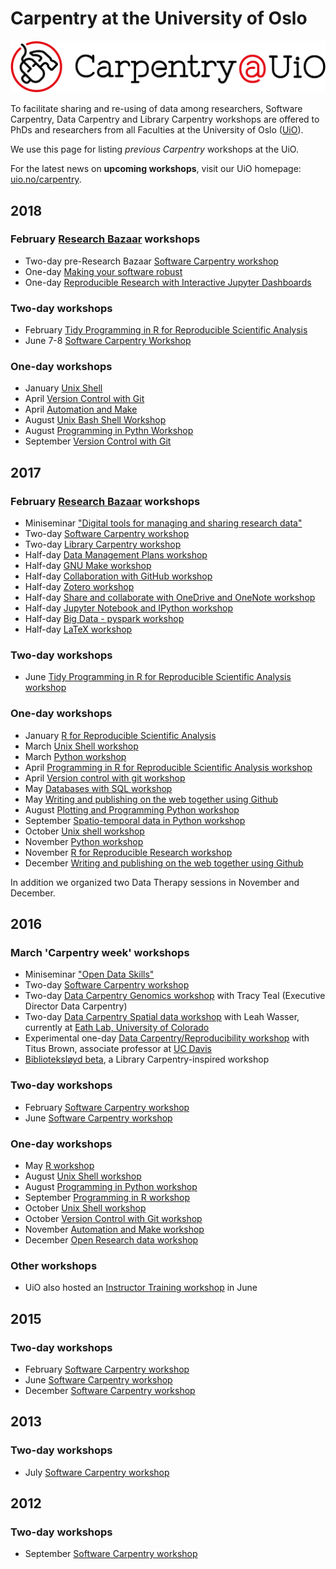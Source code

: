 # Carpentry at the University of Oslo

![](img/uio-carpentry-logo.png)


To facilitate sharing and re-using of data among researchers, Software Carpentry, Data Carpentry and Library Carpentry workshops are offered to PhDs and researchers from all Faculties at the University of Oslo ([UiO](uio.no)).

We use this page for listing *previous Carpentry* workshops at the UiO.
<!-- I put the upcoming workshops in the list, but out-commented them, so they won't be shown. If we the workshop has happened, take the comment brackets away and voilá! -->

For the latest news on **upcoming workshops**, visit our UiO homepage: [uio.no/carpentry](http://uio.no/carpentry).

## 2018

<!-- * June 21-22 [Carpentries in-person Instructor Training](https://uio-carpentry.github.io/2018-06-21-Oslo-ttt/) (POSTPONED) -->

### February [Research Bazaar](http://www.ub.uio.no/english/courses-events/events/all-libraries/2018/resbaz-2018.html) workshops

* Two-day pre-Research Bazaar [Software Carpentry workshop](https://uio-carpentry.github.io/2018-02-05-Oslo/)
* One-day [Making your software robust](https://uio-carpentry.github.io/2018-02-09-robust-sw/)
* One-day [Reproducible Research with Interactive Jupyter Dashboards](https://uio-carpentry.github.io/2018-02-08-dashboards/)

### Two-day workshops

* February [Tidy Programming in R for Reproducible Scientific Analysis](https://uio-carpentry.github.io/2018-02-15-R-tidyverse/)
* June 7-8 [Software Carpentry Workshop](https://uio-carpentry.github.io/2018-06-07-Oslo/)
<!-- * September [TidyVerse R](https://uio-carpentry.github.io/2018-09-25-R/) -->

### One-day workshops

* January [Unix Shell](https://uio-carpentry.github.io/2018-01-18-unix/)
* April [Version Control with Git](https://uio-carpentry.github.io/2018-04-05-Git/)
* April [Automation and Make](https://uio-carpentry.github.io/2018-04-19-make/)
* August [Unix Bash Shell Workshop](https://uio-carpentry.github.io/2018-08-15-unix/)
* August [Programming in Pythn Workshop](https://uio-carpentry.github.io/2018-08-29-python/)
* September [Version Control with Git](https://swcarpentry.github.io/git-novice/)
<!-- * October [Unix Bash Shell](https://uio-carpentry.github.io/2018-10-31-Unix/) -->
<!-- * October [Databases and SQL](https://uio-carpentry.github.io/2018-10-17-sql/) -->

## 2017

### February [Research Bazaar](http://www.ub.uio.no/english/courses-events/events/ureal/2017/170201ResBaz.html) workshops

* Miniseminar ["Digital tools for managing and sharing research data"](http://www.ub.uio.no/english/courses-events/events/ureal/2017/170202_presentations)
* Two-day [Software Carpentry workshop](https://uio-carpentry.github.io/2017-02-01-swc/)
* Two-day [Library Carpentry workshop](https://uio-carpentry.github.io/2017-02-02-librarycarpentry/)
* Half-day [Data Management Plans workshop](http://www.ub.uio.no/english/courses-events/courses/other/Carpentry/software-carpentry/time-and-place/170201_datamanagement)
* Half-day [GNU Make workshop](https://uio-carpentry.github.io/2017-02-01-make/)
* Half-day [Collaboration with GitHub workshop](http://www.ub.uio.no/english/courses-events/courses/other/Carpentry/software-carpentry/time-and-place/170202_github)
* Half-day [Zotero workshop](http://www.ub.uio.no/english/courses-events/courses/other/Carpentry/software-carpentry/time-and-place/170202_zotero)
* Half-day [Share and collaborate with OneDrive and OneNote workshop](http://www.ub.uio.no/english/courses-events/courses/other/Carpentry/software-carpentry/time-and-place/170202_OneDrive)
* Half-day [Jupyter Notebook and IPython workshop](http://www.ub.uio.no/english/courses-events/courses/other/Carpentry/software-carpentry/time-and-place/170202_jupyter)
* Half-day [Big Data - pyspark workshop](http://www.ub.uio.no/english/courses-events/courses/other/Carpentry/software-carpentry/time-and-place/170203_bigdata)
* Half-day [LaTeX workshop](http://www.ub.uio.no/english/courses-events/courses/other/Carpentry/software-carpentry/time-and-place/170203_latex)

### Two-day workshops

* June [Tidy Programming in R for Reproducible Scientific Analysis workshop](https://uio-carpentry.github.io/2017-06-06_R_tidyverse/)

### One-day workshops
* January [R for Reproducible Scientific Analysis](http://www.ub.uio.no/english/courses-events/courses/other/Carpentry/software-carpentry/time-and-place/161801_R)
* March [Unix Shell workshop](https://uio-carpentry.github.io/2017-03-15-unix/)
* March [Python workshop](https://uio-carpentry.github.io/2017-03-29-python/)
* April [Programming in R for Reproducible Scientific Analysis workshop](https://uio-carpentry.github.io/2017-04-05_R_tidyverse/)
* April [Version control with git workshop](https://uio-carpentry.github.io/2017-04-26-git/)
* May [Databases with SQL workshop](https://uio-carpentry.github.io/2017-05-10-sql/)
* May [Writing and publishing on the web together using Github](http://www.ub.uio.no/english/courses-events/courses/other/Carpentry/software-carpentry/time-and-place/170524_writing_git)
* August [Plotting and Programming Python workshop](https://uio-carpentry.github.io/2017-08-15-python/)
* September [Spatio-temporal data in Python workshop](https://uio-carpentry.github.io/2017-09-29-geopython/)
* October [Unix shell workshop](https://uio-carpentry.github.io/2017-10-27-unix/)
* November [Python workshop](https://uio-carpentry.github.io/2017-11-10-python/)
* November [R for Reproducible Research workshop](https://uio-carpentry.github.io/2017-11-24-R/)
* December [Writing and publishing on the web together using Github](http://www.ub.uio.no/english/courses-events/courses/other/Carpentry/software-carpentry/time-and-place/171208_github)

In addition we organized two Data Therapy sessions in November and December.

## 2016

### March 'Carpentry week' workshops
* Miniseminar ["Open Data Skills"](https://www.ub.uio.no/english/courses-events/events/ureal/2016/160314dataskills.html)
* Two-day [Software Carpentry workshop](https://uio-carpentry.github.io/2016-03-15-Oslo-SWC/)
* Two-day [Data Carpentry Genomics workshop](http://uio-carpentry.github.io/2016-03-15-Oslo-data-bio/) with Tracy Teal (Executive Director Data Carpentry)
* Two-day [Data Carpentry Spatial data workshop](http://uio-carpentry.github.io/2016-03-15-OSLOdataGeo/) with Leah Wasser, currently at [Eath Lab, University of Colorado](https://www.colorado.edu/earthlab/)
* Experimental one-day [Data Carpentry/Reproducibility workshop](https://2016-oslo-repeatability.readthedocs.io/en/latest/) with Titus Brown, associate professor at [UC Davis](http://ivory.idyll.org/lab/)
* [Biblioteksløyd beta](https://scriptotek.github.io/2016-03-17-BS/), a Library Carpentry-inspired workshop

### Two-day workshops
* February [Software Carpentry workshop](http://uio-carpentry.github.io/2016-02-01-Oslo/)
* June [Software Carpentry workshop](https://uio-carpentry.github.io/2016-06-20-Oslo-SWC/)

### One-day workshops
* May [R workshop](http://uio-carpentry.github.io/2016-05-10-R/)
* August [Unix Shell workshop](https://uio-carpentry.github.io/2016-08-23-unix/)
* August [Programming in Python workshop](https://uio-carpentry.github.io/2016-08-31-python/)
* September [Programming in R workshop](https://uio-carpentry.github.io/2016-09-14-R/)
* October [Unix Shell  workshop](https://uio-carpentry.github.io/2016-10-12-unix/)
* October [Version Control with Git workshop](https://uio-carpentry.github.io/2016-10-26-git/)
* November [Automation and Make workshop](https://uio-carpentry.github.io/2016-11-09-make/)
* December [Open Research data workshop](http://www.ub.uio.no/english/courses-events/courses/other/Carpentry/software-carpentry/time-and-place/161205_RDM)

### Other workshops
* UiO also hosted an [Instructor Training workshop](http://uio-carpentry.github.io/2016-06-30-Oslo-ttt/) in June

## 2015

### Two-day workshops

* February [Software Carpentry workshop](https://karinlag.github.io/2015-02-26-Oslo/)
* June [Software Carpentry workshop](https://lexnederbragt.github.io/2015-06-02-Oslo/)
* December [Software Carpentry workshop](https://huguesfontenelle.github.io/2015-12-02-Oslo/)

## 2013

### Two-day workshops

* July [Software Carpentry workshop](https://swcarpentry.github.io/2013-07-03-oslo/)


## 2012

### Two-day workshops
* September [Software Carpentry workshop](https://swcarpentry.github.io/2012-09-17-oslo/)

